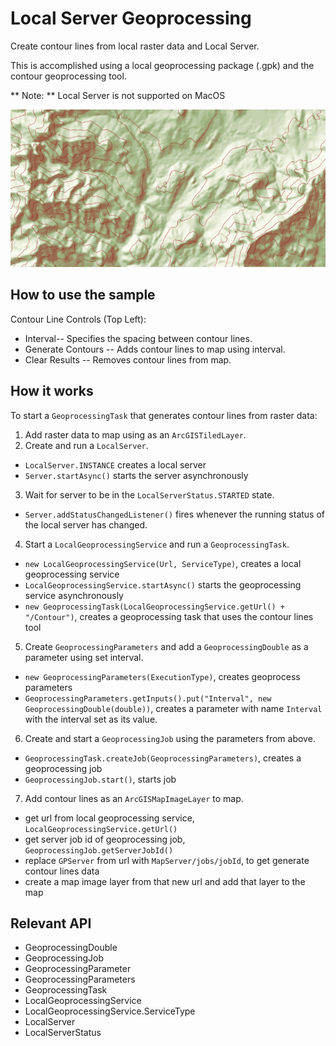 # Local Server Geoprocessing

Create contour lines from local raster data and Local Server.
 
This is accomplished using a local geoprocessing package (.gpk) and the contour geoprocessing tool.

**   Note: **   Local Server is not supported on MacOS

![](LocalServerGeoprocessing.png)

## How to use the sample

Contour Line Controls (Top Left):
*   Interval-- Specifies the spacing between contour lines.
*   Generate Contours --  Adds contour lines to map using interval.
*   Clear Results --  Removes contour lines from map.
  
## How it works

To start a `GeoprocessingTask` that generates contour lines from raster data:


1.  Add raster data to map using as an `ArcGISTiledLayer`.
2.  Create and run a `LocalServer`.
  
*   `LocalServer.INSTANCE` creates a local server
*   `Server.startAsync()` starts the server asynchronously
3.  Wait for server to be in the `LocalServerStatus.STARTED` state.
  
*   `Server.addStatusChangedListener()` fires whenever the running status of the local server has changed.
4.  Start a `LocalGeoprocessingService` and run a `GeoprocessingTask`.
  
*   `new LocalGeoprocessingService(Url, ServiceType)`, creates a local geoprocessing service
*   `LocalGeoprocessingService.startAsync()` starts the geoprocessing service asynchronously
*   `new GeoprocessingTask(LocalGeoprocessingService.getUrl() + "/Contour")`, creates a geoprocessing task that uses the contour lines tool
5.  Create `GeoprocessingParameters` and add a `GeoprocessingDouble` as a parameter using set interval.
  
*   `new GeoprocessingParameters(ExecutionType)`, creates geoprocess parameters
*   `GeoprocessingParameters.getInputs().put("Interval", new GeoprocessingDouble(double))`, creates a parameter with name `Interval` with the interval set as its value.
6.  Create and start a `GeoprocessingJob` using the parameters from above.
  
*   `GeoprocessingTask.createJob(GeoprocessingParameters)`, creates a geoprocessing job
*   `GeoprocessingJob.start()`, starts job
7.  Add contour lines as an `ArcGISMapImageLayer` to map.
  
*   get url from local geoprocessing service, `LocalGeoprocessingService.getUrl()`
*   get server job id of geoprocessing job, `GeoprocessingJob.getServerJobId()`
*   replace `GPServer` from url with `MapServer/jobs/jobId`, to get generate contour lines data
*   create a map image layer from that new url and add that layer to the map


## Relevant API


*   GeoprocessingDouble
*   GeoprocessingJob
*   GeoprocessingParameter
*   GeoprocessingParameters
*   GeoprocessingTask
*   LocalGeoprocessingService
*   LocalGeoprocessingService.ServiceType
*   LocalServer
*   LocalServerStatus

